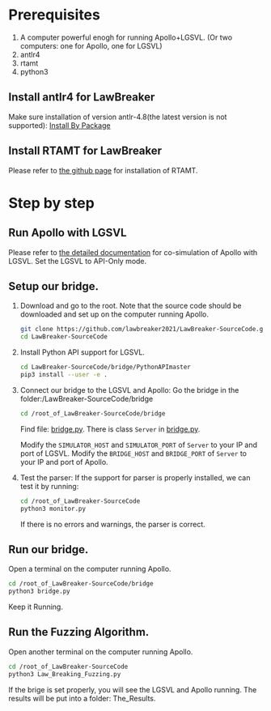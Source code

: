 # Prerequisites
1. A computer powerful enogh for running Apollo+LGSVL. 
(Or two computers: one for Apollo, one for LGSVL)
2. antlr4
3. rtamt
4. python3

## Install antlr4 for LawBreaker
Make sure installation of version antlr-4.8(the latest version is not supported):
[Install By Package](https://www.antlr.org/download/antlr-4.8-complete.jar)


## Install RTAMT for LawBreaker
Please refer to [the github page](https://github.com/nickovic/rtamt) for installation of RTAMT.

# Step by step

## Run Apollo with LGSVL
Please refer to [the detailed documentation](https://www.svlsimulator.com/docs/system-under-test/apollo-master-instructions/) for co-simulation of Apollo with LGSVL.
Set the LGSVL to API-Only mode.

## Setup our bridge.
1. Download and go to the root. Note that the source code should be downloaded and set up on the computer running Apollo.
	```bash
	git clone https://github.com/lawbreaker2021/LawBreaker-SourceCode.git
	cd LawBreaker-SourceCode
	```
2. Install Python API support for LGSVL.
	```bash
	cd LawBreaker-SourceCode/bridge/PythonAPImaster
	pip3 install --user -e .
	```

3. Connect our bridge to the LGSVL and Apollo:
	Go the bridge in the folder:/LawBreaker-SourceCode/bridge
	```bash
	cd /root_of_LawBreaker-SourceCode/bridge
	```
	Find file: [bridge.py](https://github.com/lawbreaker2021/LawBreaker-SourceCode/blob/main/bridge/bridge.py).
	There is class `Server` in [bridge.py](https://github.com/lawbreaker2021/LawBreaker-SourceCode/blob/main/bridge/bridge.py). 

	Modify the `SIMULATOR_HOST` and `SIMULATOR_PORT` of `Server` to your IP and port of LGSVL.
	Modify the `BRIDGE_HOST` and `BRIDGE_PORT` of `Server` to your IP and port of Apollo.
	
4. Test the parser:
	If the support for parser is properly installed, we can test it by running:
	```bash
	cd /root_of_LawBreaker-SourceCode
	python3 monitor.py
	```
	If there is no errors and warnings, the parser is correct.


## Run our bridge.
Open a terminal on the computer running Apollo.
```bash
cd /root_of_LawBreaker-SourceCode/bridge
python3 bridge.py
```
Keep it Running.


## Run the Fuzzing Algorithm.
Open another terminal on the computer running Apollo.
```bash
cd /root_of_LawBreaker-SourceCode
python3 Law_Breaking_Fuzzing.py
```
If the brige is set properly, you will see the LGSVL and Apollo running. The results will be put into a folder: The_Results.

